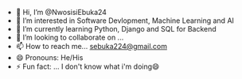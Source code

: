 - 👋 Hi, I’m @NwosisiEbuka24
- 👀 I’m interested in Software Devlopment, Machine Learning and AI
- 🌱 I’m currently learning Python, Django and SQL for Backend
- 💞️ I’m looking to collaborate on ...
- 📫 How to reach me... sebuka224@gmail.com
- 😄 Pronouns: He/His
- ⚡ Fun fact: ... I don't know what i'm doing😄

<!---
NwosisiEbuka24/NwosisiEbuka24 is a ✨ special ✨ repository because its `README.md` (this file) appears on your GitHub profile.
You can click the Preview link to take a look at your changes.
--->
